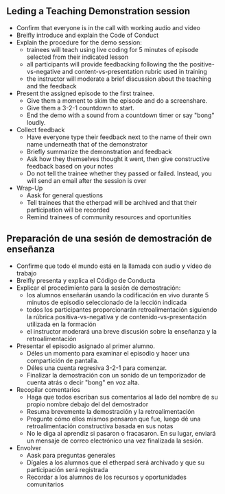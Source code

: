 ## Leding a Teaching Demonstration session

- Confirm that everyone is in the call with working audio and video
- Breifly introduce and explain the Code of Conduct
- Explain the procedure for the demo session:
    - trainees will teach using live coding for 5 minutes of episode selected from their indicated lesson
    - all participants will provide feedbacking following the the positive-vs-negative and content-vs-presentation rubric used in training
    - the instructor will moderate a brief discussion about the teaching and the feedback
- Present the assigned episode to the first trainee. 
    - Give them a moment to skim the episode and do a screenshare.
    - Give them a 3-2-1 countdown to start.
    - End the demo with a sound from a countdown timer or say "bong" loudly.
- Collect feedback
    - Have everyone type their feedback next to the name of their own name underneath that of the demonstrator
    - Briefly summarize the demonstration and feedback
    - Ask how they themselves thought it went,
    then give constructive feedback based on your notes
    - Do not tell the trainee whether they passed or failed. Instead, you will send an email after the session is over
- Wrap-Up
    - Aask for general questions
    - Tell trainees that the etherpad will be archived and that their participation will be recorded
    - Remind trainees of community resources and oportunities



## Preparación de una sesión de demostración de enseñanza

- Confirme que todo el mundo está en la llamada con audio y vídeo de trabajo
- Breifly presenta y explica el Código de Conducta
- Explicar el procedimiento para la sesión de demostración:
    - los alumnos enseñarán usando la codificación en vivo durante 5 minutos de episodio seleccionado de la lección indicada
    - todos los participantes proporcionarán retroalimentación siguiendo la rúbrica positiva-vs-negativa y de contenido-vs-presentación utilizada en la formación
    - el instructor moderará una breve discusión sobre la enseñanza y la retroalimentación
- Presentar el episodio asignado al primer alumno.
    - Déles un momento para examinar el episodio y hacer una compartición de pantalla.
    - Déles una cuenta regresiva 3-2-1 para comenzar.
    - Finalizar la demostración con un sonido de un temporizador de cuenta atrás o decir "bong" en voz alta.
- Recopilar comentarios
    - Haga que todos escriban sus comentarios al lado del nombre de su propio nombre debajo del del demostrador
    - Resuma brevemente la demostración y la retroalimentación
    - Pregunte cómo ellos mismos pensaron que fue,
    luego dé una retroalimentación constructiva basada en sus notas
    - No le diga al aprendiz si pasaron o fracasaron. En su lugar, enviará un mensaje de correo electrónico una vez finalizada la sesión.
- Envolver
    - Aask para preguntas generales
    - Dígales a los alumnos que el etherpad será archivado y que su participación será registrada
    - Recordar a los alumnos de los recursos y oportunidades comunitarios